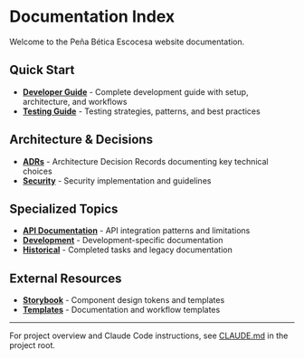 # Documentation Index

Welcome to the Peña Bética Escocesa website documentation.

## Quick Start

- **[Developer Guide](DEVELOPER_GUIDE.md)** - Complete development guide with setup, architecture, and workflows
- **[Testing Guide](TESTING_GUIDE.md)** - Testing strategies, patterns, and best practices

## Architecture & Decisions

- **[ADRs](adr/)** - Architecture Decision Records documenting key technical choices
- **[Security](security/)** - Security implementation and guidelines

## Specialized Topics

- **[API Documentation](api/)** - API integration patterns and limitations
- **[Development](development/)** - Development-specific documentation
- **[Historical](historical/)** - Completed tasks and legacy documentation

## External Resources

- **[Storybook](storybook/)** - Component design tokens and templates
- **[Templates](templates/)** - Documentation and workflow templates

---

For project overview and Claude Code instructions, see [CLAUDE.md](../CLAUDE.md) in the project root.
